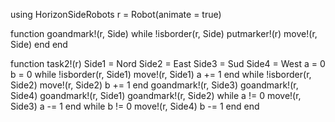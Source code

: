 using HorizonSideRobots
r = Robot(animate = true)
 
function goandmark!(r, Side)
    while !isborder(r, Side)
        putmarker!(r)
        move!(r, Side)
    end
end
 
 
function task2!(r)
	Side1 = Nord
	Side2 = East
	Side3 = Sud 
	Side4 = West
    a = 0
    b = 0
    while !isborder(r, Side1)
        move!(r, Side1)
        a += 1
    end
    while !isborder(r, Side2)
        move!(r, Side2)
        b += 1
    end
    goandmark!(r, Side3)
    goandmark!(r, Side4)
    goandmark!(r, Side1)
    goandmark!(r, Side2)
    while a != 0
        move!(r, Side3)
        a -= 1
    end
    while b != 0
        move!(r, Side4)
        b -= 1
    end
end
